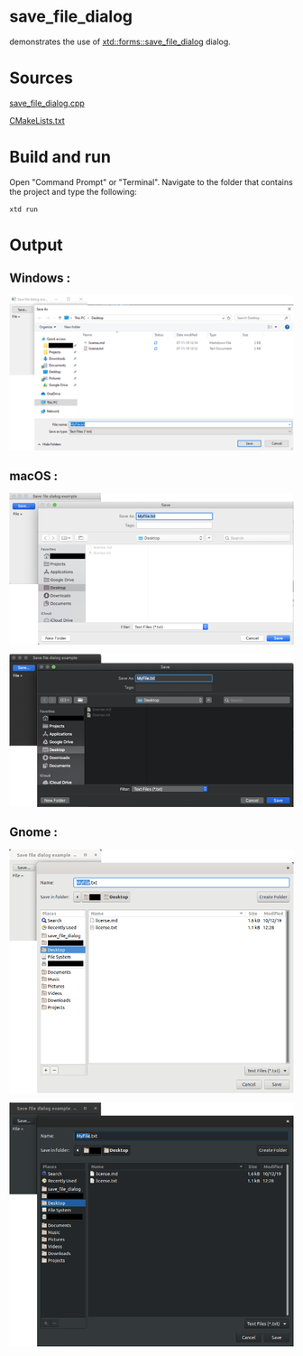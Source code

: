 # save_file_dialog

demonstrates the use of [xtd::forms::save_file_dialog](../../../src/xtd_forms/include/xtd/forms/save_file_dialog.hpp) dialog.

# Sources

[save_file_dialog.cpp](save_file_dialog.cpp)

[CMakeLists.txt](CMakeLists.txt)

# Build and run

Open "Command Prompt" or "Terminal". Navigate to the folder that contains the project and type the following:

```shell
xtd run
```

# Output

## Windows :

![Screenshot](../../../docs/pictures/examples/save_file_dialog_w.png)

## macOS :

![Screenshot](../../../docs/pictures/examples/save_file_dialog_m.png)

![Screenshot](../../../docs/pictures/examples/save_file_dialog_md.png)

## Gnome :

![Screenshot](../../../docs/pictures/examples/save_file_dialog_g.png)

![Screenshot](../../../docs/pictures/examples/save_file_dialog_gd.png)
